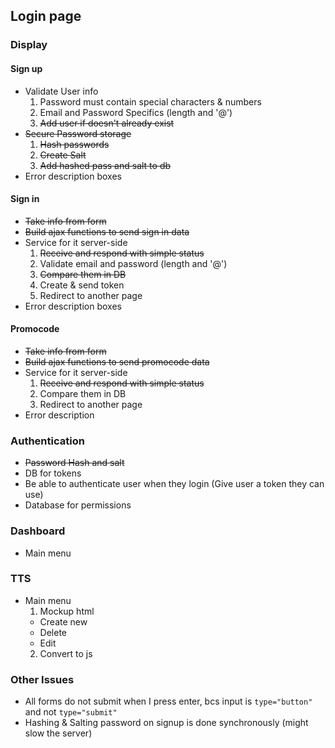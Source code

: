 ## Login page

### Display

#### Sign up
  
  - Validate User info
    1. Password must contain special characters & numbers
    2. Email and Password Specifics (length and '@')
    3. ~~Add user if doesn't already exist~~
  - ~~Secure Password storage~~
    1. ~~Hash passwords~~
    2. ~~Create Salt~~
    3. ~~Add hashed pass and salt to db~~
  - Error description boxes

#### Sign in
  
  - ~~Take info from form~~
  - ~~Build ajax functions to send sign in data~~
  - Service for it server-side
    1. ~~Receive and respond with simple status~~
    2. Validate email and password (length and '@')
    3. ~~Compare them in DB~~
    4. Create & send token
    5. Redirect to another page
  - Error description boxes
  
#### Promocode

  - ~~Take info from form~~
  - ~~Build ajax functions to send promocode data~~
  - Service for it server-side
    1. ~~Receive and respond with simple status~~
    2. Compare them in DB
    3. Redirect to another page
  - Error description
  
### Authentication

  - ~~Password Hash and salt~~
  - DB for tokens
  - Be able to authenticate user when they login
  (Give user a token they can use)
  - Database for permissions
 
### Dashboard
  - Main menu
  
### TTS
  - Main menu
    1. Mockup html
      - Create new
      - Delete
      - Edit
    2. Convert to js
    
  
### Other Issues

  - All forms do not submit when I press enter, bcs input is `type="button"` and not `type="submit"`
  - Hashing & Salting password on signup is done synchronously (might slow the server)
  
  
